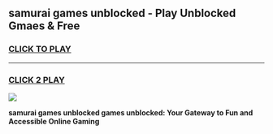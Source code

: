 
## samurai games unblocked - Play Unblocked Gmaes & Free
<h3>
<a href="https://news.freeplayer.one?title=samurai_games_unblocked&ref=16F">CLICK TO PLAY</a></h3>
<hr>

<h3>
<a href="https://news.freeplayer.one?title=samurai_games_unblocked&ref=16F">CLICK 2 PLAY</a>
  
</h3>

<a href="https://news.freeplayer.one?title=samurai_games_unblocked&ref=16F/"><img src="https://clearcache.store/games.png"></a>


**samurai games unblocked games unblocked: Your Gateway to Fun and Accessible Online Gaming**
